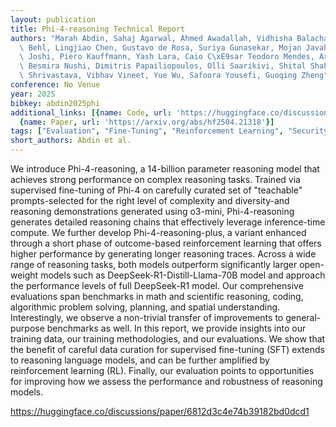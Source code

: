 ```yaml
---
layout: publication
title: Phi-4-reasoning Technical Report
authors: "Marah Abdin, Sahaj Agarwal, Ahmed Awadallah, Vidhisha Balachandran, Harkirat\
  \ Behl, Lingjiao Chen, Gustavo de Rosa, Suriya Gunasekar, Mojan Javaheripi, Neel\
  \ Joshi, Piero Kauffmann, Yash Lara, Caio C\xE9sar Teodoro Mendes, Arindam Mitra,\
  \ Besmira Nushi, Dimitris Papailiopoulos, Olli Saarikivi, Shital Shah, Vaishnavi\
  \ Shrivastava, Vibhav Vineet, Yue Wu, Safoora Yousefi, Guoqing Zheng"
conference: No Venue
year: 2025
bibkey: abdin2025phi
additional_links: [{name: Code, url: 'https://huggingface.co/discussions/paper/6812d3c4e74b39182bd0dcd1'},
  {name: Paper, url: 'https://arxiv.org/abs/hf2504.21318'}]
tags: ["Evaluation", "Fine-Tuning", "Reinforcement Learning", "Security", "Training Techniques"]
short_authors: Abdin et al.
---
```

We introduce Phi-4-reasoning, a 14-billion parameter reasoning model that achieves strong performance on complex reasoning tasks. Trained via supervised fine-tuning of Phi-4 on carefully curated set of "teachable" prompts-selected for the right level of complexity and diversity-and reasoning demonstrations generated using o3-mini, Phi-4-reasoning generates detailed reasoning chains that effectively leverage inference-time compute. We further develop Phi-4-reasoning-plus, a variant enhanced through a short phase of outcome-based reinforcement learning that offers higher performance by generating longer reasoning traces. Across a wide range of reasoning tasks, both models outperform significantly larger open-weight models such as DeepSeek-R1-Distill-Llama-70B model and approach the performance levels of full DeepSeek-R1 model. Our comprehensive evaluations span benchmarks in math and scientific reasoning, coding, algorithmic problem solving, planning, and spatial understanding. Interestingly, we observe a non-trivial transfer of improvements to general-purpose benchmarks as well. In this report, we provide insights into our training data, our training methodologies, and our evaluations. We show that the benefit of careful data curation for supervised fine-tuning (SFT) extends to reasoning language models, and can be further amplified by reinforcement learning (RL). Finally, our evaluation points to opportunities for improving how we assess the performance and robustness of reasoning models.

https://huggingface.co/discussions/paper/6812d3c4e74b39182bd0dcd1
